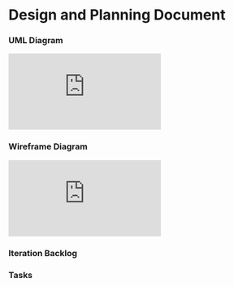 # Design and Planning Document

### UML Diagram
![](https://github.com/jhu-oose/2020-spring-group-NoteBook/blob/master/docs/uml.pdf)

### Wireframe Diagram

![](https://github.com/jhu-oose/2020-spring-group-NoteBook/blob/master/docs/wire.pdf)

### Iteration Backlog

### Tasks
